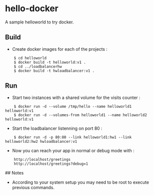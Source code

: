 # hello-docker
A sample helloworld to try docker.

## Build
- Create docker images for each of the projects :
```
	$ cd helloworld
	$ docker build -t helloworld:v1 .
	$ cd ../loadbalancerhw
	$ docker build -t hwloadbalancer:v1 .
```

## Run
- Start two instances with a shared volume for the visits counter :
```
	$ docker run -d --volume /tmp/hello --name helloworld1 helloworld:v1
	$ docker run -d --volumes-from helloworld1 --name helloworld2 helloworld:v1
```
- Start the loadbalancer listenning on port 80 :
```
	$ docker run -d -p 80:80 --link helloworld1:hw1 --link helloworld2:hw2 hwloadbalancer:v1
```
- Now you can reach your app in normal or debug mode with :
```
	http://localhost/greetings
	http://localhost/greetings?debug=1
```

## Notes
- According to your system setup you may need to be root to execute previous commands.
